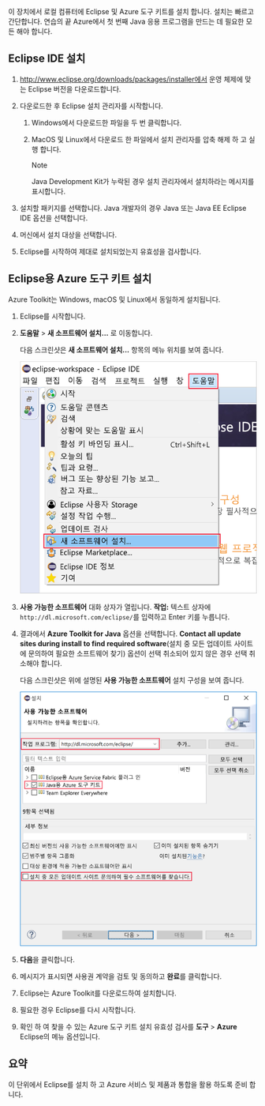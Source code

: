이 장치에서 로컬 컴퓨터에 Eclipse 및 Azure 도구 키트를 설치 합니다. 설치는 빠르고 간단합니다. 연습의 끝 Azure에서 첫 번째 Java 응용 프로그램을 만드는 데 필요한 모든 해야 합니다.

## <a name="install-eclipse-ide"></a>Eclipse IDE 설치

1. http://www.eclipse.org/downloads/packages/installer에서 운영 체제에 맞는 Eclipse 버전을 다운로드합니다.

1. 다운로드한 후 Eclipse 설치 관리자를 시작합니다.

    1. Windows에서 다운로드한 파일을 두 번 클릭합니다.

    1. MacOS 및 Linux에서 다운로드 한 파일에서 설치 관리자를 압축 해제 하 고 실행 합니다.

        > [!NOTE]
        > Java Development Kit가 누락된 경우 설치 관리자에서 설치하라는 메시지를 표시합니다.

1. 설치할 패키지를 선택합니다. Java 개발자의 경우 Java 또는 Java EE Eclipse IDE 옵션을 선택합니다.

1. 머신에서 설치 대상을 선택합니다.

1. Eclipse를 시작하여 제대로 설치되었는지 유효성을 검사합니다.

## <a name="install-azure-toolkit-for-eclipse"></a>Eclipse용 Azure 도구 키트 설치

Azure Toolkit는 Windows, macOS 및 Linux에서 동일하게 설치됩니다.

1. Eclipse를 시작합니다.

1. **도움말** > **새 소프트웨어 설치...** 로 이동합니다.

    다음 스크린샷은 **새 소프트웨어 설치...** 항목의 메뉴 위치를 보여 줍니다.

    ![Eclipse 도움말 메뉴에 새 소프트웨어 설치 옵션이 강조되어 있는 스크린샷입니다.](../media/7-eclipse-install-new-software.png)

1. **사용 가능한 소프트웨어** 대화 상자가 열립니다. **작업:** 텍스트 상자에 `http://dl.microsoft.com/eclipse/`를 입력하고 Enter 키를 누릅니다.

1. 결과에서 **Azure Toolkit for Java** 옵션을 선택합니다. **Contact all update sites during install to find required software**(설치 중 모든 업데이트 사이트에 문의하여 필요한 소프트웨어 찾기) 옵션이 선택 취소되어 있지 않은 경우 선택 취소해야 합니다.

    다음 스크린샷은 위에 설명된 **사용 가능한 소프트웨어** 설치 구성을 보여 줍니다.

    ![Azure Toolkit for Java를 찾아 설치하는 데 필요한 구성이 강조되어 있는 상자가 포함된 Eclipse의 사용 가능한 소프트웨어 창 스크린샷입니다.](../media/7-eclipse-download-azure-toolkit-for-java.png)

1. **다음**을 클릭합니다.

1. 메시지가 표시되면 사용권 계약을 검토 및 동의하고 **완료**를 클릭합니다.

1. Eclipse는 Azure Toolkit를 다운로드하여 설치합니다.

1. 필요한 경우 Eclipse를 다시 시작합니다.

1. 확인 하 여 찾을 수 있는 Azure 도구 키트 설치 유효성 검사를 **도구** > **Azure** Eclipse의 메뉴 옵션입니다.

## <a name="summary"></a>요약

이 단위에서 Eclipse를 설치 하 고 Azure 서비스 및 제품과 통합을 활용 하도록 준비 합니다.